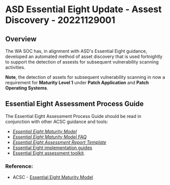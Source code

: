 # ASD Essential Eight Update - Assest Discovery - 20221129001

## Overview
The WA SOC has, in alignment with ASD's Essential Eight guidance, developed an automated method of asset discovery that is used fortnightly to support the detection of assests for subsequent vulnerability scanning activities.

**Note**, the detection of assets for subsequent vulnerability scanning in now a requirement for **Maturity Level 1** under **Patch Application** and **Patch Operating Systems**.

## Essential Eight Assessment Process Guide
The Essential Eight Assessment Process Guide should be read in conjunction with other ACSC guidance and tools:

-   *[Essential Eight Maturity Model](https://www.cyber.gov.au/acsc/view-all-content/publications/essential-eight-maturity-model "Essential Eight Maturity Model")*
-   *[Essential Eight Maturity Model FAQ](https://www.cyber.gov.au/acsc/view-all-content/publications/essential-eight-maturity-model-faq "Essential Eight Maturity Model FAQ")*
-   *[Essential Eight Assessment Report Template](https://www.cyber.gov.au/sites/default/files/2022-11/Essential%20Eight%20Assessment%20Report%20Template.docx "Essential Eight Assessment Report Template.docx")*
-   [Essential Eight implementation guides](https://www.cyber.gov.au/acsc/view-all-content/essential-eight "Essential Eight")
-   [Essential Eight assessment toolkit](https://partners.cyber.gov.au/).


### Reference:
* ACSC - [Essential Eight Maturity Model](https://www.cyber.gov.au/acsc/view-all-content/publications/essential-eight-maturity-model)